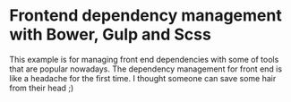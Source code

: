 Frontend dependency management with Bower, Gulp and Scss
===============

This example is for managing front end dependencies with some of tools that are popular nowadays.
The dependency management for front end is like a headache for the first time. I thought someone can save some hair from their head ;)

